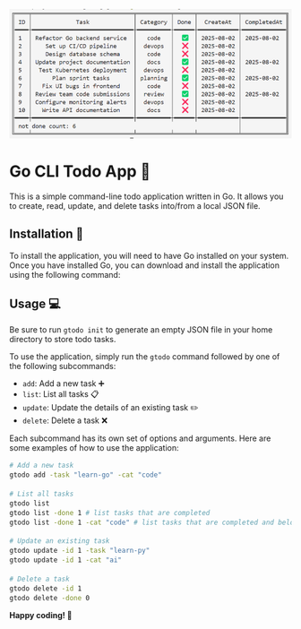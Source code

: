 <p>
  <img src="https://github.com/ldddi/gtodo/blob/main/pic.png">
</p>

# Go CLI Todo App 📝
This is a simple command-line todo application written in Go. It allows you to create, read, update, and delete tasks into/from a local JSON file.

## Installation 🚀
To install the application, you will need to have Go installed on your system. Once you have installed Go, you can download and install the application using the following command:

## Usage 💻
Be sure to run `gtodo init` to generate an empty JSON file in your home directory to store todo tasks.

To use the application, simply run the `gtodo` command followed by one of the following subcommands:
- `add`: Add a new task ➕
- `list`: List all tasks 📋
- `update`: Update the details of an existing task ✏️
- `delete`: Delete a task ❌

Each subcommand has its own set of options and arguments. Here are some examples of how to use the application:

```bash
# Add a new task
gtodo add -task "learn-go" -cat "code"

# List all tasks
gtodo list
gtodo list -done 1 # list tasks that are completed
gtodo list -done 1 -cat "code" # list tasks that are completed and belong to category "Project"

# Update an existing task
gtodo update -id 1 -task "learn-py"
gtodo update -id 1 -cat "ai"

# Delete a task
gtodo delete -id 1
gtodo delete -done 0
```

**Happy coding! 🎉**
